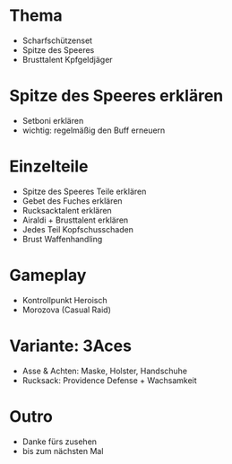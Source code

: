 # Thema
* Scharfschützenset
* Spitze des Speeres
* Brusttalent Kpfgeldjäger

# Spitze des Speeres erklären
* Setboni erklären
* wichtig: regelmäßig den Buff erneuern

# Einzelteile
* Spitze des Speeres Teile erklären
* Gebet des Fuches erklären
* Rucksacktalent erklären
* Airaldi + Brusttalent erklären
* Jedes Teil Kopfschusschaden
* Brust Waffenhandling

# Gameplay
* Kontrollpunkt Heroisch
* Morozova (Casual Raid)

# Variante: 3Aces
* Asse & Achten: Maske, Holster, Handschuhe
* Rucksack: Providence Defense + Wachsamkeit

# Outro
* Danke fürs zusehen
* bis zum nächsten Mal
